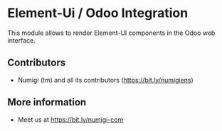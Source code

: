 # Element-Ui / Odoo Integration

This module allows to render Element-UI components in the Odoo web interface.

Contributors
------------
* Numigi (tm) and all its contributors (https://bit.ly/numigiens)

More information
----------------
* Meet us at https://bit.ly/numigi-com
